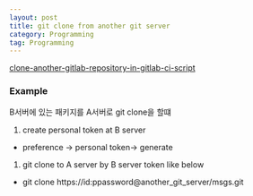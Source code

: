 ```yaml
---
layout: post
title: git clone from another git server
category: Programming
tag: Programming
---
```


[clone-another-gitlab-repository-in-gitlab-ci-script](https://stackoverflow.com/questions/53391229/clone-another-gitlab-repository-in-gitlab-ci-script)

### Example

B서버에 있는 패키지를 A서버로 git clone을 할떄

1. create personal token at B server
- preference → personal token→ generate
1. git clone to A server by B server token like below
- git clone https://id:ppassword@another_git_server/msgs.git
